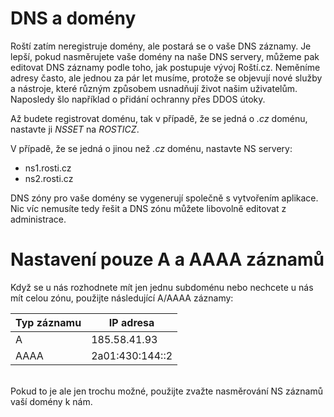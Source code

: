 # DNS a domény

Roští zatím neregistruje domény, ale postará se o vaše DNS záznamy. Je lepší, pokud nasměrujete vaše domény na naše DNS servery, můžeme pak editovat DNS záznamy podle toho, jak postupuje vývoj Roští.cz. Neměníme adresy často, ale jednou za pár let musíme, protože se objevují nové služby a nástroje, které různým způsobem usnadňují život našim uživatelům. Naposledy šlo například o přidání ochranny přes DDOS útoky.

Až budete registrovat doménu, tak v případě, že se jedná o _.cz_ doménu, nastavte ji *NSSET* na *ROSTICZ*.

V případě, že se jedná o jinou než _.cz_ doménu, nastavte NS servery:

* ns1.rosti.cz
* ns2.rosti.cz

DNS zóny pro vaše domény se vygenerují společně s vytvořením aplikace. Nic víc nemusíte tedy řešit a DNS zónu můžete libovolně editovat z administrace.

# Nastavení pouze A a AAAA záznamů

Když se u nás rozhodnete mít jen jednu subdoménu nebo nechcete u nás mít celou zónu, použijte následující A/AAAA záznamy:

| Typ záznamu | IP adresa            |
|-------------|----------------------|
| A           | 185.58.41.93         |
| AAAA        | 2a01:430:144::2      |

<br>
Pokud to je ale jen trochu možné, použijte zvažte nasměrování NS záznamů vaší domény k nám.
